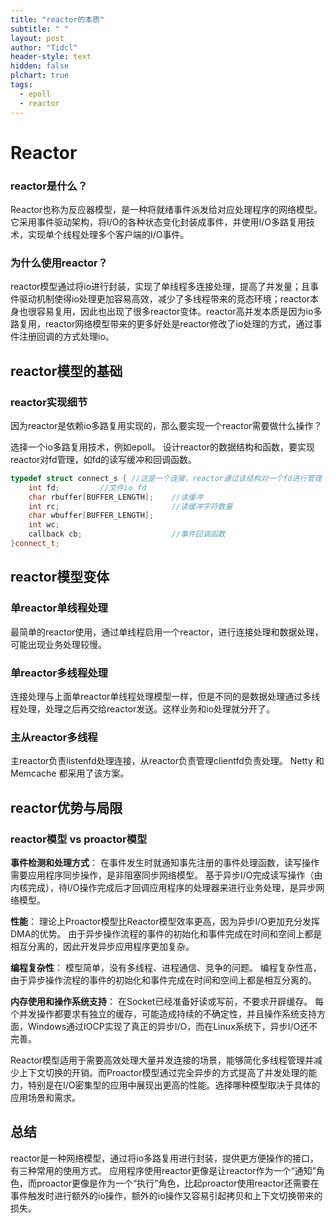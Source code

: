 ```yaml
---
title: "reactor的本质"
subtitle: " "
layout: post
author: "Tidcl"
header-style: text
hidden: false
plchart: true
tags:
  - epoll
  - reactor
---
```




# Reactor

### reactor是什么？

Reactor也称为反应器模型，是一种将就绪事件派发给对应处理程序的网络模型。它采用事件驱动架构，将I/O的各种状态变化封装成事件，并使用I/O多路复用技术，实现单个线程处理多个客户端的I/O事件。

### 为什么使用reactor？

reactor模型通过将io进行封装，实现了单线程多连接处理，提高了并发量；且事件驱动机制使得io处理更加容易高效，减少了多线程带来的竞态环境；reactor本身也很容易复用，因此也出现了很多reactor变体。reactor高并发本质是因为io多路复用，reactor网络模型带来的更多好处是reactor修改了io处理的方式，通过事件注册回调的方式处理io。

## reactor模型的基础

### reactor实现细节

因为reactor是依赖io多路复用实现的，那么要实现一个reactor需要做什么操作？

选择一个io多路复用技术，例如epoll。
设计reactor的数据结构和函数，要实现reactor对fd管理，如fd的读写缓冲和回调函数。

```c++
typedef struct connect_s { //这是一个连接，reactor通过该结构对一个fd进行管理
    int fd; 		//文件io fd
    char rbuffer[BUFFER_LENGTH]; 	//读缓冲
    int rc;							//读缓冲字符数量
    char wbuffer[BUFFER_LENGTH];
    int wc;  
    callback cb;					//事件回调函数
}connect_t;
```



## reactor模型变体

### 单reactor单线程处理

最简单的reactor使用，通过单线程启用一个reactor，进行连接处理和数据处理，可能出现业务处理较慢。

### 单reactor多线程处理

连接处理与上面单reactor单线程处理模型一样，但是不同的是数据处理通过多线程处理，处理之后再交给reactor发送。这样业务和io处理就分开了。

### 主从reactor多线程

主reactor负责listenfd处理连接，从reactor负责管理clientfd负责处理。 Netty 和 Memcache 都采用了该方案。

## reactor优势与局限

### reactor模型 vs proactor模型

**事件检测和处理方式**：
在事件发生时就通知事先注册的事件处理函数，读写操作需要应用程序同步操作，是非阻塞同步网络模型。
基于异步I/O完成读写操作（由内核完成），待I/O操作完成后才回调应用程序的处理器来进行业务处理，是异步网络模型。

**性能**：
理论上Proactor模型比Reactor模型效率更高，因为异步I/O更加充分发挥DMA的优势。
由于异步操作流程的事件的初始化和事件完成在时间和空间上都是相互分离的，因此开发异步应用程序更加复杂。

**编程复杂性**：
模型简单，没有多线程、进程通信、竞争的问题。
编程复杂性高，由于异步操作流程的事件的初始化和事件完成在时间和空间上都是相互分离的。

**内存使用和操作系统支持**：
在Socket已经准备好读或写前，不要求开辟缓存。
每个并发操作都要求有独立的缓存，可能造成持续的不确定性，并且操作系统支持方面，Windows通过IOCP实现了真正的异步I/O，而在Linux系统下，异步I/O还不完善。

Reactor模型适用于需要高效处理大量并发连接的场景，能够简化多线程管理并减少上下文切换的开销。而Proactor模型通过完全异步的方式提高了并发处理的能力，特别是在I/O密集型的应用中展现出更高的性能。选择哪种模型取决于具体的应用场景和需求。



## 总结

reactor是一种网络模型，通过将io多路复用进行封装，提供更方便操作的接口，有三种常用的使用方式。
应用程序使用reactor更像是让reactor作为一个“通知”角色，而proactor更像是作为一个“执行”角色，比起proactor使用reactor还需要在事件触发时进行额外的io操作，额外的io操作又容易引起拷贝和上下文切换带来的损失。